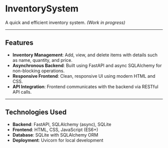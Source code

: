 # InventorySystem

A quick and efficient inventory system. *(Work in progress)*

---

## Features

- **Inventory Management**: Add, view, and delete items with details such as name, quantity, and price.
- **Asynchronous Backend**: Built using FastAPI and async SQLAlchemy for non-blocking operations.
- **Responsive Frontend**: Clean, responsive UI using modern HTML and CSS.
- **API Integration**: Frontend communicates with the backend via RESTful API calls.

---

## Technologies Used

- **Backend**: FastAPI, SQLAlchemy (async), SQLite
- **Frontend**: HTML, CSS, JavaScript (ES6+)
- **Database**: SQLite with SQLAlchemy ORM
- **Deployment**: Uvicorn for local development
